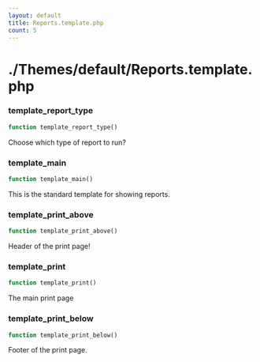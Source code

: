 ```yaml
---
layout: default
title: Reports.template.php
count: 5
---
```


# ./Themes/default/Reports.template.php

### template_report_type

```php
function template_report_type()
```
Choose which type of report to run?



### template_main

```php
function template_main()
```
This is the standard template for showing reports.



### template_print_above

```php
function template_print_above()
```
Header of the print page!



### template_print

```php
function template_print()
```
The main print page



### template_print_below

```php
function template_print_below()
```
Footer of the print page.



